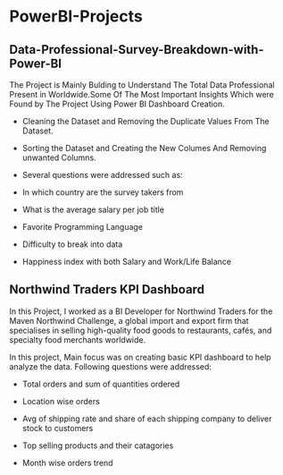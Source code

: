 # PowerBI-Projects

## Data-Professional-Survey-Breakdown-with-Power-BI

The Project is Mainly Bulding to Understand The Total Data Professional Present in Worldwide.Some Of The Most Important Insights Which were Found by The Project Using Power BI Dashboard Creation.

- Cleaning the Dataset and Removing the Duplicate Values From The Dataset.

- Sorting the Dataset and Creating the New Columes And Removing unwanted Columns.

- Several questions were addressed such as:

- In which country are the survey takers from

- What is the average salary per job title

- Favorite Programming Language

- Difficulty to break into data

- Happiness index with both Salary and Work/Life Balance

## Northwind Traders KPI Dashboard

In this Project, I worked as a BI Developer for Northwind Traders for the Maven Northwind Challenge, a global import and export firm that specialises in selling high-quality food goods to restaurants, cafés, and specialty food merchants worldwide. 

In this project, Main focus was on creating basic KPI dashboard to help analyze the data. Following questions were addressed:

- Total orders and sum of quantities ordered

- Location wise orders

- Avg of shipping rate and share of each shipping company to deliver stock to customers

- Top selling products and their catagories

- Month wise orders trend

